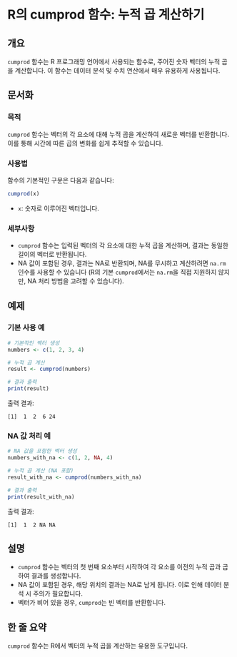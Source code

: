 <!--
Meta Description: # R의 cumprod 함수: 누적 곱 계산하기 ## 개요 `cumprod` 함수는 R 프로그래밍 언어에서 사용되는 함수로, 주어진 숫자 벡터의 누적 곱을 계산합니다. 이 함수는 데이터 분석 및 수치 연산에서 매우 유용하게 사용됩니다. ## 문서화 ### 목적 `cum...
Meta Keywords: cumprod, 함수는, 벡터의, 있습니다, 결과는
-->

# R의 cumprod 함수: 누적 곱 계산하기

## 개요
`cumprod` 함수는 R 프로그래밍 언어에서 사용되는 함수로, 주어진 숫자 벡터의 누적 곱을 계산합니다. 이 함수는 데이터 분석 및 수치 연산에서 매우 유용하게 사용됩니다.

## 문서화
### 목적
`cumprod` 함수는 벡터의 각 요소에 대해 누적 곱을 계산하여 새로운 벡터를 반환합니다. 이를 통해 시간에 따른 곱의 변화를 쉽게 추적할 수 있습니다.

### 사용법
함수의 기본적인 구문은 다음과 같습니다:

```R
cumprod(x)
```

- `x`: 숫자로 이루어진 벡터입니다.

### 세부사항
- `cumprod` 함수는 입력된 벡터의 각 요소에 대한 누적 곱을 계산하며, 결과는 동일한 길이의 벡터로 반환됩니다.
- NA 값이 포함된 경우, 결과는 NA로 반환되며, NA를 무시하고 계산하려면 `na.rm` 인수를 사용할 수 있습니다 (R의 기본 `cumprod`에서는 `na.rm`을 직접 지원하지 않지만, NA 처리 방법을 고려할 수 있습니다).

## 예제
### 기본 사용 예
```R
# 기본적인 벡터 생성
numbers <- c(1, 2, 3, 4)

# 누적 곱 계산
result <- cumprod(numbers)

# 결과 출력
print(result)
```
출력 결과:
```
[1]  1  2  6 24
```

### NA 값 처리 예
```R
# NA 값을 포함한 벡터 생성
numbers_with_na <- c(1, 2, NA, 4)

# 누적 곱 계산 (NA 포함)
result_with_na <- cumprod(numbers_with_na)

# 결과 출력
print(result_with_na)
```
출력 결과:
```
[1]  1  2 NA NA
```

## 설명
- `cumprod` 함수는 벡터의 첫 번째 요소부터 시작하여 각 요소를 이전의 누적 곱과 곱하여 결과를 생성합니다.
- NA 값이 포함된 경우, 해당 위치의 결과는 NA로 남게 됩니다. 이로 인해 데이터 분석 시 주의가 필요합니다.
- 벡터가 비어 있을 경우, `cumprod`는 빈 벡터를 반환합니다.

## 한 줄 요약
`cumprod` 함수는 R에서 벡터의 누적 곱을 계산하는 유용한 도구입니다.